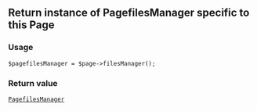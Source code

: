 Return instance of PagefilesManager specific to this Page
---------------------------------------------------------

### Usage

    $pagefilesManager = $page->filesManager();

### Return value

[`PagefilesManager`](/api/ref/pagefiles-manager/)

